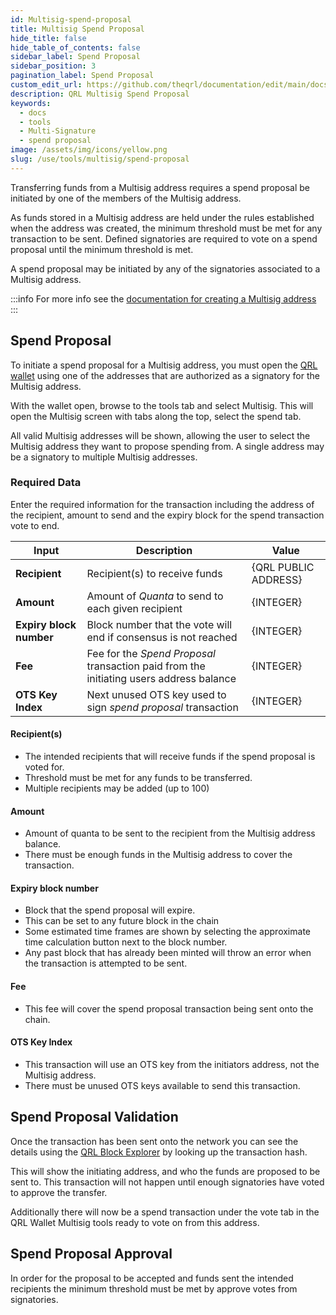 ```yaml
---
id: Multisig-spend-proposal
title: Multisig Spend Proposal
hide_title: false
hide_table_of_contents: false
sidebar_label: Spend Proposal
sidebar_position: 3
pagination_label: Spend Proposal
custom_edit_url: https://github.com/theqrl/documentation/edit/main/docs/Use/Tools/multisig/multisig-spend-proposal.md
description: QRL Multisig Spend Proposal
keywords:
  - docs
  - tools
  - Multi-Signature
  - spend proposal
image: /assets/img/icons/yellow.png
slug: /use/tools/multisig/spend-proposal
---
```



Transferring funds from a Multisig address requires a spend proposal be initiated by one of the members of the Multisig address.

As funds stored in a Multisig address are held under the rules established when the address was created, the minimum threshold must be met for any transaction to be sent. Defined signatories are required to vote on a spend proposal until the minimum threshold is met.

A spend proposal may be initiated by any of the signatories associated to a Multisig address.

:::info
For more info see the [documentation for creating a Multisig address](/use/tools/Multisig/generate)
:::

## Spend Proposal

To initiate a spend proposal for a Multisig address, you must open the [QRL wallet](https://wallet.theqrl.org) using one of the addresses that are authorized as a signatory for the Multisig address.


With the wallet open, browse to the tools tab and select Multisig. This will open the Multisig screen with tabs along the top, select the spend tab.

All valid Multisig addresses will be shown, allowing the user to select the Multisig address they want to propose spending from. A single address may be a signatory to multiple Multisig addresses.


### Required Data

Enter the required information for the transaction including the address of the recipient, amount to send and the expiry block for the spend transaction vote to end.

| Input | Description | Value | 
| --- | --- | ---- | 
|**Recipient** | Recipient(s) to receive funds | {QRL PUBLIC ADDRESS} |
|**Amount** | Amount of $Quanta$ to send to each given recipient | {INTEGER} |
|**Expiry block number** | Block number that the vote will end if consensus is not reached | {INTEGER} |
|**Fee** | Fee for the *Spend Proposal* transaction paid from the initiating users address balance | {INTEGER} |
|**OTS Key Index**| Next unused OTS key used to sign *spend proposal* transaction | {INTEGER} |


#### Recipient(s)

- The intended recipients that will receive funds if the spend proposal is voted for.
- Threshold must be met for any funds to be transferred.
- Multiple recipients may be added (up to 100)

#### Amount

- Amount of quanta to be sent to the recipient from the Multisig address balance. 
- There must be enough funds in the Multisig address to cover the transaction.

#### Expiry block number

- Block that the spend proposal will expire. 
- This can be set to any future block in the chain
- Some estimated time frames are shown by selecting the approximate time calculation button next to the block number. 
- Any past block that has already been minted will throw an error when the transaction is attempted to be sent.

#### Fee

- This fee will cover the spend proposal transaction being sent onto the chain.

#### OTS Key Index

- This transaction will use an OTS key from the initiators address, not the Multisig address. 
- There must be unused OTS keys available to send this transaction.

## Spend Proposal Validation

Once the transaction has been sent onto the network you can see the details using the [QRL Block Explorer](https://explorer.theqrl.org) by looking up the transaction hash.

This will show the initiating address, and who the funds are proposed to be sent to. This transaction will not happen until enough signatories have voted to approve the transfer.

Additionally there will now be a spend transaction under the vote tab in the QRL Wallet Multisig tools ready to vote on from this address.

## Spend Proposal Approval

In order for the proposal to be accepted and funds sent the intended recipients the minimum threshold must be met by approve votes from signatories. 
